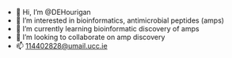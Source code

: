 - 👋 Hi, I’m @DEHourigan
- 👀 I’m interested in bioinformatics, antimicrobial peptides (amps)
- 🌱 I’m currently learning bioinformatic discovery of amps
- 💞️ I’m looking to collaborate on amp discovery
- 📫 114402828@umail.ucc.ie

<!---
DEHourigan/DEHourigan is a ✨ special ✨ repository because its `README.md` (this file) appears on your GitHub profile.
You can click the Preview link to take a look at your changes.
--->

